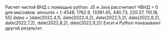 Расчет чистой ВНД с помощью python.
JS и Java рассчитают ЧВНД = 0 для массивов:
amounts = [-4548, 1762.9, 13381.45, 440.73, 220.37, 110.18, 55]
dates = [date(2022,4,1), date(2022,4,2), date(2022,5,2), date(2022,6,2), date(2022,7,2), date(2022,8,2), date(2022,9,2)]
Excel и Python показывают другой результат.
